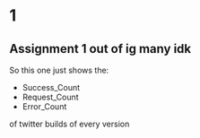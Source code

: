 # 1
## Assignment 1 out of ig many idk

So this one just shows the:
- Success_Count
- Request_Count
- Error_Count

of twitter builds of every version
